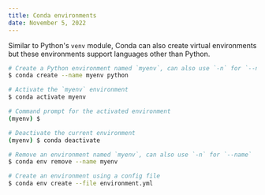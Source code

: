 ```yaml
---
title: Conda environments
date: November 5, 2022
---
```


Similar to Python's `venv` module, Conda can also create virtual environments but these environments support languages other than Python.

```bash
# Create a Python environment named `myenv`, can also use `-n` for `--name`
$ conda create --name myenv python

# Activate the `myenv` environment
$ conda activate myenv

# Command prompt for the activated environment
(myenv) $

# Deactivate the current environment
(myenv) $ conda deactivate

# Remove an environment named `myenv`, can also use `-n` for `--name`
$ conda env remove --name myenv

# Create an environment using a config file
$ conda env create --file environment.yml
```
